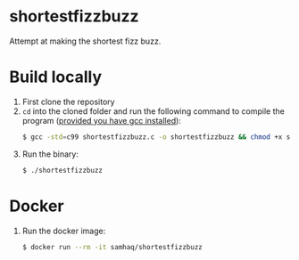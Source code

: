 # shortestfizzbuzz
Attempt at making the shortest fizz buzz.

# Build locally
1. First clone the repository
2. `cd` into the cloned folder and run the following command to compile the program ([provided you have gcc installed](https://gcc.gnu.org/install/binaries.html)):
    ```bash
    $ gcc -std=c99 shortestfizzbuzz.c -o shortestfizzbuzz && chmod +x shortestfizzbuzz
    ```
3. Run the binary:
    ```bash
    $ ./shortestfizzbuzz
    ```
# Docker
1. Run the docker image:
   ```bash
   $ docker run --rm -it samhaq/shortestfizzbuzz
   ```